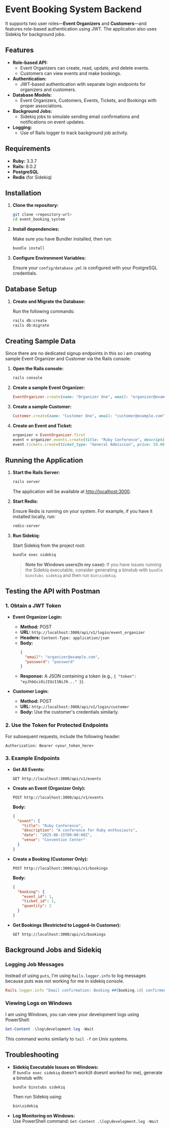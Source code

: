 # Event Booking System Backend

It supports two user roles—**Event Organizers** and **Customers**—and features role-based authentication using JWT. The application also uses Sidekiq for background jobs.

## Features

- **Role-based API:**  
  - Event Organizers can create, read, update, and delete events.
  - Customers can view events and make bookings.
- **Authentication:**  
  - JWT-based authentication with separate login endpoints for organizers and customers.
- **Database Models:**  
  - Event Organizers, Customers, Events, Tickets, and Bookings with proper associations.
- **Background Jobs:**  
  - Sidekiq jobs to simulate sending email confirmations and notifications on event updates.
- **Logging:**  
  - Use of Rails logger to track background job activity.

## Requirements

- **Ruby:** 3.3.7
- **Rails:** 8.0.2
- **PostgreSQL**
- **Redis** (for Sidekiq)

## Installation

1. **Clone the repository:**

   ```bash
   git clone <repository-url>
   cd event_booking_system
   ```

2. **Install dependencies:**

   Make sure you have Bundler installed, then run:

   ```bash
   bundle install
   ```

3. **Configure Environment Variables:**

    Ensure your `config/database.yml` is configured with your PostgreSQL credentials.

## Database Setup

1. **Create and Migrate the Database:**

   Run the following commands:

   ```bash
   rails db:create
   rails db:migrate
   ```

## Creating Sample Data

Since there are no dedicated signup endpoints in this so i am creating sample Event Organizer and Customer via the Rails console:

1. **Open the Rails console:**

   ```bash
   rails console
   ```

2. **Create a sample Event Organizer:**

   ```ruby
   EventOrganizer.create(name: "Organizer One", email: "organizer@example.com", password: "password")
   ```

3. **Create a sample Customer:**

   ```ruby
   Customer.create(name: "Customer One", email: "customer@example.com", password: "password")
   ```

4. **Create an Event and Ticket:**

   ```ruby
   organizer = EventOrganizer.first
   event = organizer.events.create(title: "Ruby Conference", description: "A conference for Ruby enthusiasts", date: "2025-06-15T09:00:00Z", venue: "Convention Center")
   event.tickets.create(ticket_type: "General Admission", price: 50.00, availability: 100)
   ```

## Running the Application

1. **Start the Rails Server:**

   ```bash
   rails server
   ```

   The application will be available at [http://localhost:3000](http://localhost:3000).

2. **Start Redis:**

   Ensure Redis is running on your system. For example, if you have it installed locally, run:

   ```bash
   redis-server
   ```

3. **Run Sidekiq:**

   Start Sidekiq from the project root:

   ```bash
   bundle exec sidekiq
   ```

   > **Note for Windows users(In my case):** If you have issues running the Sidekiq executable, consider generating a binstub with `bundle binstubs sidekiq` and then run `bin\sidekiq`.




## Testing the API with Postman

### 1. Obtain a JWT Token

- **Event Organizer Login:**
  - **Method:** POST
  - **URL:** `http://localhost:3000/api/v1/login/event_organizer`
  - **Headers:** `Content-Type: application/json`
  - **Body:**
    ```json
    {
      "email": "organizer@example.com",
      "password": "password"
    }
    ```
  - **Response:** A JSON containing a token (e.g., `{ "token": "eyJhbGciOiJIUzI1NiJ9..." }`).

- **Customer Login:**
  - **Method:** POST
  - **URL:** `http://localhost:3000/api/v1/login/customer`
  - **Body:** Use the customer's credentials similarly.

### 2. Use the Token for Protected Endpoints

For subsequent requests, include the following header:

```
Authorization: Bearer <your_token_here>
```

### 3. Example Endpoints

- **Get All Events:**

  ```http
  GET http://localhost:3000/api/v1/events
  ```

- **Create an Event (Organizer Only):**

  ```http
  POST http://localhost:3000/api/v1/events
  ```

  **Body:**
  ```json
  {
    "event": {
      "title": "Ruby Conference",
      "description": "A conference for Ruby enthusiasts",
      "date": "2025-06-15T09:00:00Z",
      "venue": "Convention Center"
    }
  }
  ```

- **Create a Booking (Customer Only):**

  ```http
  POST http://localhost:3000/api/v1/bookings
  ```

  **Body:**
  ```json
  {
    "booking": {
      "event_id": 1,
      "ticket_id": 1,
      "quantity": 2
    }
  }
  ```

- **Get Bookings (Restricted to Logged-In Customer):**

  ```http
  GET http://localhost:3000/api/v1/bookings
  ```

## Background Jobs and Sidekiq

### Logging Job Messages

Instead of using `puts`, I'm using `Rails.logger.info` to log messages because puts was not working for me in sidekiq console.

```ruby
Rails.logger.info "Email confirmation: Booking ##{booking.id} confirmed for customer #{booking.customer.email}"
```

### Viewing Logs on Windows

I am using Windows, you can view your development logs using PowerShell:

```powershell
Get-Content .\log\development.log -Wait
```

This command works similarly to `tail -f` on Unix systems.

## Troubleshooting

- **Sidekiq Executable Issues on Windows:**  
  If `bundle exec sidekiq` doesn’t work(it doesnt worked for me), generate a binstub with:
  
  ```bash
  bundle binstubs sidekiq
  ```
  
  Then run Sidekiq using:
  
  ```bash
  bin\sidekiq
  ```

- **Log Monitoring on Windows:**  
  Use PowerShell command: `Get-Content .\log\development.log -Wait`
